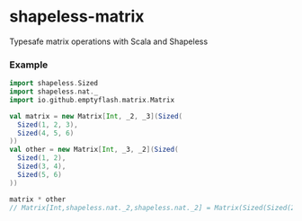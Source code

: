 # shapeless-matrix

Typesafe matrix operations with Scala and Shapeless

### Example
``` scala
import shapeless.Sized
import shapeless.nat._
import io.github.emptyflash.matrix.Matrix

val matrix = new Matrix[Int, _2, _3](Sized(
  Sized(1, 2, 3),
  Sized(4, 5, 6)
))
val other = new Matrix[Int, _3, _2](Sized(
  Sized(1, 2),
  Sized(3, 4),
  Sized(5, 6)
))

matrix * other
// Matrix[Int,shapeless.nat._2,shapeless.nat._2] = Matrix(Sized(Sized(22, 28), Sized(49, 64)))
```
